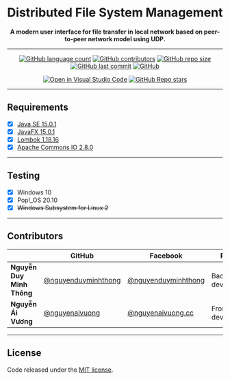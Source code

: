 <div align="center">

# Distributed File System Management

**A modern user interface for file transfer in local network based on peer-to-peer network model using UDP.**

---

[![GitHub language count](https://img.shields.io/github/languages/count/nguyenduyminhthong/Distributed-File-System-Management)](https://github.com/nguyenduyminhthong/Distributed-File-System-Management/search?l=java)
[![GitHub contributors](https://img.shields.io/github/contributors/nguyenduyminhthong/Distributed-File-System-Management)](https://github.com/nguyenduyminhthong/Distributed-File-System-Management/graphs/contributors)
[![GitHub repo size](https://img.shields.io/github/repo-size/nguyenduyminhthong/Distributed-File-System-Management)](https://github.com/nguyenduyminhthong/Distributed-File-System-Management/archive/main.zip)
[![GitHub last commit](https://img.shields.io/github/last-commit/nguyenduyminhthong/Distributed-File-System-Management)](https://github.com/nguyenduyminhthong/Distributed-File-System-Management/commits)
[![GitHub](https://img.shields.io/github/license/nguyenduyminhthong/Distributed-File-System-Management)](https://github.com/nguyenduyminhthong/Distributed-File-System-Management/blob/main/LICENSE)

[![Open in Visual Studio Code](https://open.vscode.dev/badges/open-in-vscode.svg)](https://open.vscode.dev/nguyenduyminhthong/Distributed-File-System-Management)
[![GitHub Repo stars](https://img.shields.io/github/stars/nguyenduyminhthong/Distributed-File-System-Management?style=social)](https://github.com/nguyenduyminhthong/Distributed-File-System-Management/stargazers)

</div>

---

## Requirements

-   [x] [Java SE 15.0.1](https://www.oracle.com/java/)
-   [x] [JavaFX 15.0.1](https://openjfx.io/)
-   [x] [Lombok 1.18.16](https://projectlombok.org/)
-   [x] [Apache Commons IO 2.8.0](https://commons.apache.org/proper/commons-io/)

---

## Testing

-   [x] Windows 10
-   [x] Pop!\_OS 20.10
-   [x] ~~Windows Subsystem for Linux 2~~

---

## Contributors

|                           | GitHub                                                       | Facebook                                                       | Role                |
| ------------------------- | ------------------------------------------------------------ | -------------------------------------------------------------- | ------------------- |
| **Nguyễn Duy Minh Thông** | [@nguyenduyminhthong](https://github.com/nguyenduyminhthong) | [@nguyenduyminhthong](https://facebook.com/nguyenduyminhthong) | Back end developer  |
| **Nguyễn Ái Vương**       | [@nguyenaivuong](https://github.com/nguyenaivuong)           | [@nguyenaivuong.cc](https://www.facebook.com/nguyenaivuong.cc) | Front end developer |

---

## License

Code released under the [MIT license](https://github.com/nguyenduyminhthong/Distributed-File-System-Management/blob/main/LICENSE).

